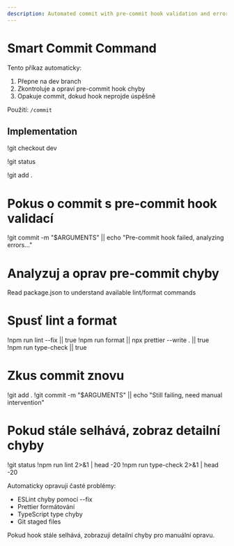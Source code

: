 ```yaml
---
description: Automated commit with pre-commit hook validation and error fixing
---
```


# Smart Commit Command

Tento příkaz automaticky:
1. Přepne na dev branch
2. Zkontroluje a opraví pre-commit hook chyby
3. Opakuje commit, dokud hook neprojde úspěšně

Použití: `/commit`

## Implementation

!git checkout dev

!git status

!git add .

# Pokus o commit s pre-commit hook validací
!git commit -m "$ARGUMENTS" || echo "Pre-commit hook failed, analyzing errors..."

# Analyzuj a oprav pre-commit chyby
Read package.json to understand available lint/format commands

# Spusť lint a format
!npm run lint --fix || true
!npm run format || npx prettier --write . || true  
!npm run type-check || true

# Zkus commit znovu
!git add .
!git commit -m "$ARGUMENTS" || echo "Still failing, need manual intervention"

# Pokud stále selhává, zobraz detailní chyby
!git status
!npm run lint 2>&1 | head -20
!npm run type-check 2>&1 | head -20

Automaticky opravuji časté problémy:
- ESLint chyby pomocí --fix
- Prettier formátování 
- TypeScript type chyby
- Git staged files

Pokud hook stále selhává, zobrazuji detailní chyby pro manuální opravu.
